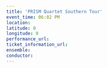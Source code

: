 ```yaml
---
title: 'PRISM Quartet Southern Tour'
event_time: 06:02 PM
location: 
latitude: 0
longitude: 0
performance_url: 
ticket_information_url: 
ensemble: 
conductor: 
---
```

